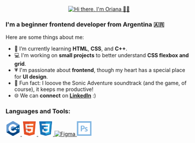 <p align="center">
  <a href="https://git.io/typing-svg">
    <img src="https://readme-typing-svg.demolab.com?font=Inter&size=28&duration=3000&pause=1000&color=000000&center=true&vCenter=true&width=435&lines=Hi+there%2C+I'm+Oriana+%F0%9F%91%8B%F0%9F%8F%BB" alt="Hi there, I'm Oriana 👋🏻"/>
  </a>
</p>

### I'm a beginner frontend developer from Argentina :argentina:

Here are some things about me:

- :seedling: I’m currently learning **HTML**, **CSS**, and **C++**.
- :computer: I'm working on **small projects** to better understand **CSS flexbox and grid**.
- :heartpulse: I'm passionate about **frontend**, though my heart has a special place for **UI design**.
- :blue_heart: Fun fact: I looove the Sonic Adventure soundtrack (and the game, of course), it keeps me productive!
- :globe_with_meridians: We can **connect** on <a href="https://www.linkedin.com/in/orianapg/">**LinkedIn**</a> :)

### Languages and Tools:
<p align="left">
  <a href="https://www.w3schools.com/cpp/" target="_blank" rel="noreferrer">
    <img src="https://raw.githubusercontent.com/devicons/devicon/master/icons/cplusplus/cplusplus-original.svg" alt="C++" width="40" height="40"/>
  </a>
  <a href="https://www.w3.org/html/" target="_blank" rel="noreferrer">
    <img src="https://raw.githubusercontent.com/devicons/devicon/master/icons/html5/html5-original.svg" alt="HTML5" width="40" height="40"/>
  </a>
  <a href="https://www.w3schools.com/css/" target="_blank" rel="noreferrer">
    <img src="https://raw.githubusercontent.com/devicons/devicon/master/icons/css3/css3-original.svg" alt="CSS3" width="40" height="40"/>
  </a>
  <a href="https://www.figma.com/" target="_blank" rel="noreferrer">
    <img src="https://www.vectorlogo.zone/logos/figma/figma-icon.svg" alt="Figma" width="40" height="40"/>
  </a>
  <a href="https://www.photoshop.com/en" target="_blank" rel="noreferrer">
    <img src="https://raw.githubusercontent.com/devicons/devicon/master/icons/photoshop/photoshop-line.svg" alt="Photoshop" width="40" height="40"/>
  </a>
</p>

